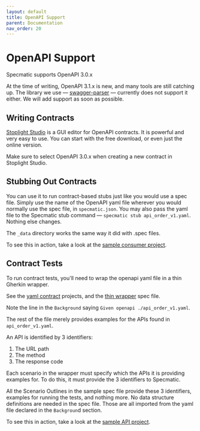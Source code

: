 ```yaml
---
layout: default
title: OpenAPI Support
parent: Documentation
nav_order: 20
---
```


OpenAPI Support
===============

Specmatic supports OpenAPI 3.0.x

At the time of writing, OpenAPI 3.1.x is new, and many tools are still catching up. The library we use — [swagger-parser](https://github.com/swagger-api/swagger-parser) — currently does not support it either. We will add support as soon as possible.

## Writing Contracts
[Stoplight Studio](https://stoplight.io/studio/) is a GUI editor for OpenAPI contracts. It is powerful and very easy to use. You can start with the free download, or even just the online version.

Make sure to select OpenAPI 3.0.x when creating a new contract in Stoplight Studio.

## Stubbing Out Contracts
You can use it to run contract-based stubs just like you would use a spec file. Simply use the name of the OpenAPI yaml file wherever you would normally use the spec file, in `specmatic.json`. You may also pass the yaml file to the Specmatic stub command — `specmatic stub api_order_v1.yaml`. Nothing else changes.

The `_data` directory works the same way it did with .spec files.

To see this in action, take a look at the [sample consumer project](https://github.com/znsio/specmatic-order-ui).

## Contract Tests
To run contract tests, you'll need to wrap the openapi yaml file in a thin Gherkin wrapper.

See the [yaml contract](https://github.com/znsio/specmatic-order-contracts/blob/main/in/specmatic/examples/store/api_order_v1.spec) projects, and the [thin wrapper](https://github.com/znsio/specmatic-order-contracts/blob/main/in/specmatic/examples/store/api_order_v1.spec) spec file.

Note the line in the `Background` saying `Given openapi ./api_order_v1.yaml`.

The rest of the file merely provides examples for the APIs found in `api_order_v1.yaml`.

An API is identified by 3 identifiers:
1. The URL path
2. The method
3. The response code

Each scenario in the wrapper must specify which the APIs it is providing examples for. To do this, it must provide the 3 identifiers to Specmatic.

All the Scenario Outlines in the sample spec file provide these 3 identifiers, examples for running the tests, and nothing more. No data structure definitions are needed in the spec file. Those are all imported from the yaml file declared in the `Backgroun`d section.

To see this in action, take a look at the [sample API project](https://github.com/znsio/specmatic-order-api).
